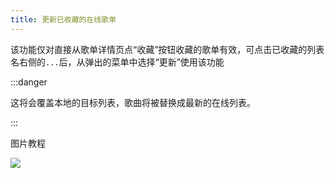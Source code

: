 ```yaml
---
title: 更新已收藏的在线歌单
---
```


该功能仅对直接从歌单详情页点“收藏”按钮收藏的歌单有效，可点击已收藏的列表名右侧的`...`后，从弹出的菜单中选择“更新”使用该功能

:::danger

这将会覆盖本地的目标列表，歌曲将被替换成最新的在线列表。

:::

图片教程

![](https://i.mji.rip/2023/10/06/1940fdec2d11eb3e016582d0ca52345e.jpeg)